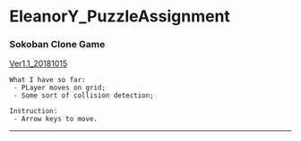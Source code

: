 # EleanorY_PuzzleAssignment
### Sokoban Clone Game
[Ver1.1_20181015](https://jiaxi-yang.itch.io/sokoban-11)

    What I have so far: 
     - PLayer moves on grid;
     - Some sort of collision detection;

    Instruction:
     - Arrow keys to move.

---
